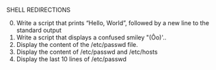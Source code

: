 SHELL REDIRECTIONS

00. Write a script that prints “Hello, World”, followed by a new line to the standard output
01. Write a script that displays a confused smiley "(Ôo)'..
02. Display the content of the /etc/passwd file.
03. Display the content of /etc/passwd and /etc/hosts
04. Display the last 10 lines of /etc/passwd
